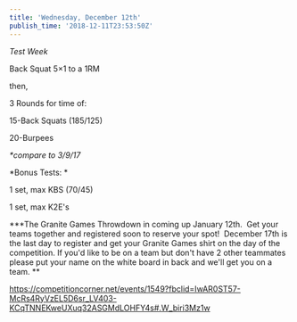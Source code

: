 ```yaml
---
title: 'Wednesday, December 12th'
publish_time: '2018-12-11T23:53:50Z'
---
```


*Test Week*

Back Squat 5×1 to a 1RM

then,

3 Rounds for time of:

15-Back Squats (185/125)

20-Burpees

*\*compare to 3/9/17*

*Bonus Tests: *

1 set, max KBS (70/45)

1 set, max K2E's

**\*The Granite Games Throwdown in coming up January 12th.  Get your
teams together and registered soon to reserve your spot!  December 17th
is the last day to register and get your Granite Games shirt on the day
of the competition. If you'd like to be on a team but don't have 2 other
teammates please put your name on the white board in back and we'll get
you on a team. **

<https://competitioncorner.net/events/1549?fbclid=IwAR0ST57-McRs4RyVzEL5D6sr_LV403-KCqTNNEKweUXuq32ASGMdLOHFY4s#.W_biri3Mz1w>
